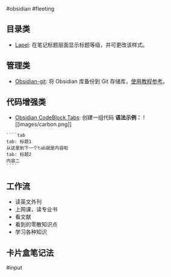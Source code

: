 #obsidian #fleeting
## 目录类
- [Lapel](https://github.com/liamcain/obsidian-lapel): 在笔记标题层面显示标题等级，并可更改该样式。
## 管理类
- [Obsidian-git](https://github.com/denolehov/obsidian-git):  将 Obsidian 库备份到 Git 存储库，[使用教程参考](https://zhuanlan.zhihu.com/p/595478125)。

## 代码增强类
- [Obsidian CodeBlock Tabs](https://github.com/JeminMau/Obsidian-CodeBlock-Tabs): 创建一组代码
**语法示例：**
![[images/carbon.png]]

`````text
````tab
tab: 标题1
从这里到下一个tab就是内容啦
tab: 标题2
内容二
````
`````


## 工作流

- 读英文外刊
- 上网课，读专业书
- 看文献
- 看到的零散知识点
- 学习各种知识 
## 卡片盒笔记法
#input 
 


